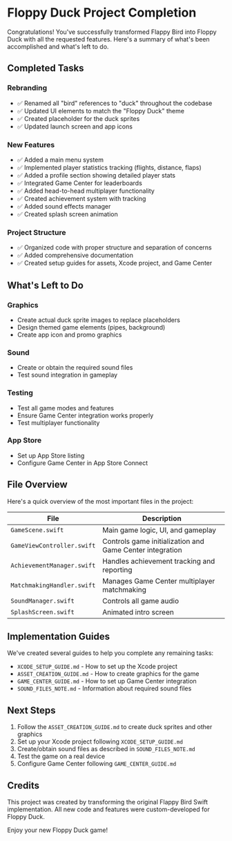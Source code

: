 # Floppy Duck Project Completion

Congratulations! You've successfully transformed Flappy Bird into Floppy Duck with all the requested features. Here's a summary of what's been accomplished and what's left to do.

## Completed Tasks

### Rebranding
- ✅ Renamed all "bird" references to "duck" throughout the codebase
- ✅ Updated UI elements to match the "Floppy Duck" theme
- ✅ Created placeholder for the duck sprites
- ✅ Updated launch screen and app icons

### New Features
- ✅ Added a main menu system
- ✅ Implemented player statistics tracking (flights, distance, flaps)
- ✅ Added a profile section showing detailed player stats
- ✅ Integrated Game Center for leaderboards
- ✅ Added head-to-head multiplayer functionality
- ✅ Created achievement system with tracking
- ✅ Added sound effects manager
- ✅ Created splash screen animation

### Project Structure
- ✅ Organized code with proper structure and separation of concerns
- ✅ Added comprehensive documentation
- ✅ Created setup guides for assets, Xcode project, and Game Center

## What's Left to Do

### Graphics
- Create actual duck sprite images to replace placeholders
- Design themed game elements (pipes, background)
- Create app icon and promo graphics

### Sound
- Create or obtain the required sound files
- Test sound integration in gameplay

### Testing
- Test all game modes and features
- Ensure Game Center integration works properly
- Test multiplayer functionality

### App Store
- Set up App Store listing
- Configure Game Center in App Store Connect

## File Overview

Here's a quick overview of the most important files in the project:

| File | Description |
|------|-------------|
| `GameScene.swift` | Main game logic, UI, and gameplay |
| `GameViewController.swift` | Controls game initialization and Game Center integration |
| `AchievementManager.swift` | Handles achievement tracking and reporting |
| `MatchmakingHandler.swift` | Manages Game Center multiplayer matchmaking |
| `SoundManager.swift` | Controls all game audio |
| `SplashScreen.swift` | Animated intro screen |

## Implementation Guides

We've created several guides to help you complete any remaining tasks:

- `XCODE_SETUP_GUIDE.md` - How to set up the Xcode project
- `ASSET_CREATION_GUIDE.md` - How to create graphics for the game
- `GAME_CENTER_GUIDE.md` - How to set up Game Center integration
- `SOUND_FILES_NOTE.md` - Information about required sound files

## Next Steps

1. Follow the `ASSET_CREATION_GUIDE.md` to create duck sprites and other graphics
2. Set up your Xcode project following `XCODE_SETUP_GUIDE.md`
3. Create/obtain sound files as described in `SOUND_FILES_NOTE.md`
4. Test the game on a real device
5. Configure Game Center following `GAME_CENTER_GUIDE.md`

## Credits

This project was created by transforming the original Flappy Bird Swift implementation. All new code and features were custom-developed for Floppy Duck.

Enjoy your new Floppy Duck game! 